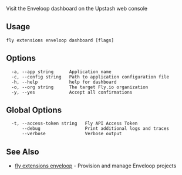 Visit the Enveloop dashboard on the Upstash web console

## Usage
~~~
fly extensions enveloop dashboard [flags]
~~~

## Options

~~~
  -a, --app string      Application name
  -c, --config string   Path to application configuration file
  -h, --help            help for dashboard
  -o, --org string      The target Fly.io organization
  -y, --yes             Accept all confirmations
~~~

## Global Options

~~~
  -t, --access-token string   Fly API Access Token
      --debug                 Print additional logs and traces
      --verbose               Verbose output
~~~

## See Also

* [fly extensions enveloop](/docs/flyctl/extensions-enveloop/)	 - Provision and manage Enveloop projects

